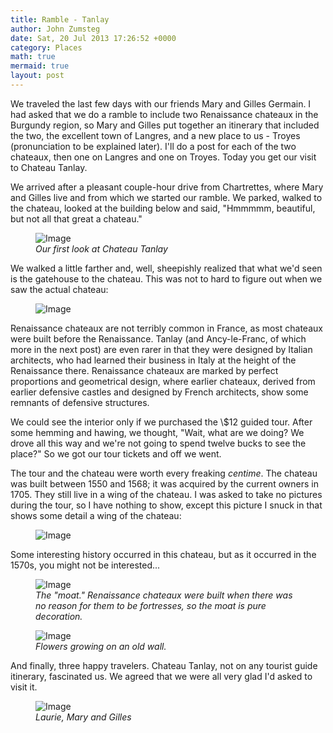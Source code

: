 ```yaml
---
title: Ramble - Tanlay
author: John Zumsteg
date: Sat, 20 Jul 2013 17:26:52 +0000
category: Places
math: true
mermaid: true
layout: post
---
```

We traveled the last few days with our friends Mary and Gilles Germain. I had asked that we do a ramble to include two Renaissance chateaux in the Burgundy region, so Mary and Gilles put together an itinerary that included the two, the excellent town of Langres, and a new place to us - Troyes (pronunciation to be explained later). I'll do a post for each of the two chateaux, then one on Langres and one on Troyes. Today you get our visit to Chateau Tanlay.

We arrived after a pleasant couple-hour drive from Chartrettes, where Mary and Gilles live and from which we started our ramble. We parked, walked to the chateau, looked at the building below and said, "Hmmmmm, beautiful, but not all that great a chateau."

<figure class = "landscape">
	<img src="{{"/assets/images/2013/07/DSC03239.jpg" | prepend: site.baseurl  }}" alt="Image" />
	<figcaption><em>Our first look at Chateau Tanlay</em></figcaption>
</figure>

We walked a little farther and, well, sheepishly realized that what we'd seen is the gatehouse to the chateau. This was not to hard to figure out when we saw the actual chateau:
<figure class = "landscape">
	<img src="{{"/assets/images/2013/07/DSC03271.jpg" | prepend: site.baseurl  }}" alt="Image" />
	<figcaption></figcaption>
</figure>

Renaissance chateaux are not terribly common in France, as most chateaux were built before the Renaissance. Tanlay (and Ancy-le-Franc, of which more in the next post) are even rarer in that they were designed by Italian architects, who had learned their business in Italy at the height of the Renaissance there. Renaissance chateaux are marked by perfect proportions and geometrical design, where earlier chateaux, derived from earlier defensive castles and designed by French architects, show some remnants of defensive structures.

We could see the interior only if we purchased the \\$12 guided tour. After some hemming and hawing, we thought, "Wait, what are we doing? We drove all this way and we're not going to spend twelve bucks to see the place?" So we got our tour tickets and off we went.

The tour and the chateau were worth every freaking *centime*. The chateau was built between 1550 and 1568; it was acquired by the current owners in 1705. They still live in a wing of the chateau. I was asked to take no pictures during the tour, so I have nothing to show, except this picture I snuck in that shows some detail a wing of the chateau:
<figure class = "portrait">
	<img src="{{"/assets/images/2013/07/DSC03253.jpg" | prepend: site.baseurl  }}" alt="Image" />
	<figcaption></figcaption>
</figure>

Some interesting history occurred in this chateau, but as it occurred in the 1570s, you might not be interested...
<figure class = "landscape">
	<img src="{{ "/assets/images/2013/07/DSC03267.jpg" | prepend: site.baseurl  }}" alt="Image" />
		<figcaption><em>The "moat." Renaissance chateaux were built when there was no reason for them to be fortresses, so the moat is pure decoration.</em></figcaption>
</figure>

<figure class = "landscape">
	<img src="{{ "/assets/images/2013/07/DSC03241.jpg" | prepend: site.baseurl  }}" alt="Image" />
		<figcaption><em>Flowers growing on an old wall.</em></figcaption>
</figure>

And finally, three happy travelers. Chateau Tanlay, not on any tourist guide itinerary, fascinated us. We agreed that we were all very glad I'd asked to visit it.
<figure class = "portrait">
	<img src="{{"/assets/images/2013/07/DSC03274.jpg" | prepend: site.baseurl  }}" alt="Image" />
	<figcaption><em>Laurie, Mary and Gilles</em></figcaption>
</figure>


